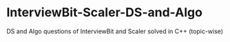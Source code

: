# InterviewBit-Scaler-DS-and-Algo
DS and Algo questions of InterviewBit and Scaler solved in C++ (topic-wise)
